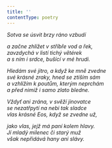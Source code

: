 ```yaml
---
title: ''
contentType: poetry
---
```


<section>

_Sotva se úsvit brzy ráno vzbudí_

_a začne zhlížet v stříbře vod a řek,  
zavzdychá v listí tichý větérek  
a s ním i srdce, bušící v mé hrudi._

</section>

<section>

_Hledám své jitro, a když ke mně zvedne  
své krásné zraky, hned se ztiším sám  
a vzhlížím k poutům, kterým neprchám  
a před nimiž i samo zlato bledne._

</section>

<section>

_Vždyť ani zrána, v svěží jinovatce  
se nezatřpytí na nebi tak sladce  
vlas krásné Eos, když se zvedne už,_

</section>

<section>

_jako vlas, jejž má paní kolem hlavy.  
Jí mladý milenec či starý muž  
však nepřidává hany ani slávy._

</section>
